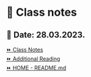 # 📝 Class notes    
## 📅 Date: 28.03.2023.    



[:fast_forward: Class Notes](/devops-mentorship-program/03-march/week-5-140323/00-class-notes.md)  
[:fast_forward: Additional Reading](/devops-mentorship-program/03-march/week-5-140323/02-additional-reading.md)   
[:fast_forward: HOME - README.md](https://github.com/allops-solutions/devops-aws-mentorship-program#devops-mentorship-program)  
